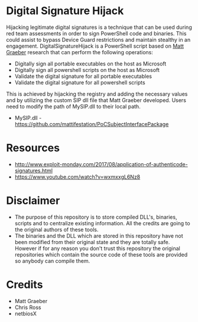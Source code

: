 # Digital Signature Hijack
Hijacking legitimate digital signatures is a technique that can be used during red team assessments in order to sign PowerShell code and binaries. This could assist to bypass Device Guard restrictions and maintain stealthy in an engagement. DigitalSignatureHijack is a PowerShell script based on [Matt Graeber](https://github.com/mattifestation/) research that can perform the following operations:

* Digitally sign all portable executables on the host as Microsoft
* Digitally sign all powershell scripts on the host as Microsoft
* Validate the digital signature for all portable executables
* Validate the digital signature for all powershell scripts

This is achieved by hijacking the registry and adding the necessary values and by utilizing the custom SIP dll file that Matt Graeber developed. Users need to modify the path of MySIP.dll to their local path.

* MySIP.dll - https://github.com/mattifestation/PoCSubjectInterfacePackage

# Resources
* http://www.exploit-monday.com/2017/08/application-of-authenticode-signatures.html
* https://www.youtube.com/watch?v=wxmxxgL6Nz8

# Disclaimer
* The purpose of this repository is to store compiled DLL's, binaries, scripts and to centralize existing information. All the credits are going to the original authors of these tools. 
* The binaries and the DLL which are stored in this repository have not been modified from their original state and they are totally safe. However if for any reason you don't trust this repository the original repositories which contain the source code of these tools are provided so anybody can compile them.

# Credits

* Matt Graeber
* Chris Ross
* netbiosX
